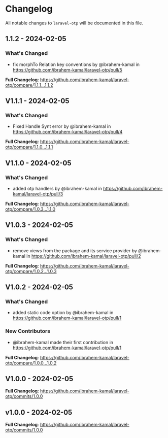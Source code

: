 # Changelog

All notable changes to `laravel-otp` will be documented in this file.

## 1.1.2 - 2024-02-05

### What's Changed

* fix morphTo Relation key conventions by @ibrahem-kamal in https://github.com/ibrahem-kamal/laravel-otp/pull/5

**Full Changelog**: https://github.com/ibrahem-kamal/laravel-otp/compare/1.1.1...1.1.2

## V1.1.1 - 2024-02-05

### What's Changed

* Fixed Handle Synt error by @ibrahem-kamal in https://github.com/ibrahem-kamal/laravel-otp/pull/4

**Full Changelog**: https://github.com/ibrahem-kamal/laravel-otp/compare/1.1.0...1.1.1

## V1.1.0 - 2024-02-05

### What's Changed

* added otp handlers by @ibrahem-kamal in https://github.com/ibrahem-kamal/laravel-otp/pull/3

**Full Changelog**: https://github.com/ibrahem-kamal/laravel-otp/compare/1.0.3...1.1.0

## V1.0.3 - 2024-02-05

### What's Changed

* remove views from the package and its service provider by @ibrahem-kamal in https://github.com/ibrahem-kamal/laravel-otp/pull/2

**Full Changelog**: https://github.com/ibrahem-kamal/laravel-otp/compare/1.0.2...1.0.3

## V1.0.2 - 2024-02-05

### What's Changed

* added static code option by @ibrahem-kamal in https://github.com/ibrahem-kamal/laravel-otp/pull/1

### New Contributors

* @ibrahem-kamal made their first contribution in https://github.com/ibrahem-kamal/laravel-otp/pull/1

**Full Changelog**: https://github.com/ibrahem-kamal/laravel-otp/compare/1.0.0...1.0.2

## V1.0.0 - 2024-02-05

**Full Changelog**: https://github.com/ibrahem-kamal/laravel-otp/commits/1.0.0

## v1.0.0 - 2024-02-05

**Full Changelog**: https://github.com/ibrahem-kamal/laravel-otp/commits/1.0.0
